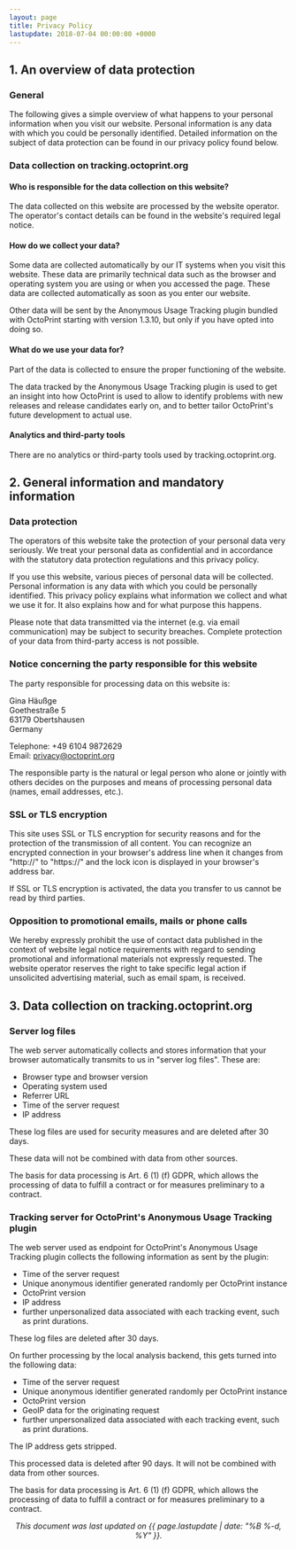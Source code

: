 ```yaml
---
layout: page
title: Privacy Policy
lastupdate: 2018-07-04 00:00:00 +0000
---
```


## 1. An overview of data protection

### General

The following gives a simple overview of what happens to your personal information when you visit our website. 
Personal information is any data with which you could be personally identified. Detailed information on the subject of 
data protection can be found in our privacy policy found below.

### Data collection on tracking.octoprint.org

#### Who is responsible for the data collection on this website?

The data collected on this website are processed by the website operator. The operator's contact details can be found 
in the website's required legal notice.

#### How do we collect your data?

Some data are collected automatically by our IT systems when you visit this website. These data are primarily technical 
data such as the browser and operating system you are using or when you accessed the page. These data are collected 
automatically as soon as you enter our website.

Other data will be sent by the Anonymous Usage Tracking plugin bundled with OctoPrint starting with version 1.3.10,
but only if you have opted into doing so.

#### What do we use your data for?

Part of the data is collected to ensure the proper functioning of the website. 

The data tracked by the Anonymous Usage Tracking plugin is used to get an insight into how OctoPrint is used to allow
to identify problems with new releases and release candidates early on, and to better tailor OctoPrint's future 
development to actual use.

#### Analytics and third-party tools

There are no analytics or third-party tools used by tracking.octoprint.org.

## 2. General information and mandatory information

### Data protection

The operators of this website take the protection of your personal data very seriously. We treat your personal data as 
confidential and in accordance with the statutory data protection regulations and this privacy policy.

If you use this website, various pieces of personal data will be collected. Personal information is any data with which 
you could be personally identified. This privacy policy explains what information we collect and what we use it for. 
It also explains how and for what purpose this happens.

Please note that data transmitted via the internet 
(e.g. via email communication) may be subject to security breaches. Complete protection of your data from third-party 
access is not possible.

### Notice concerning the party responsible for this website

The party responsible for processing data on this website is:

Gina Häußge<br />
Goethestraße 5<br />
63179 Obertshausen<br />
Germany

Telephone: +49 6104 9872629<br />
Email: privacy@octoprint.org

The responsible party is the natural or legal person who alone or jointly with others decides on the purposes and 
means of processing personal data (names, email addresses, etc.).

### SSL or TLS encryption

This site uses SSL or TLS encryption for security reasons and for the protection of the transmission of all content. 
You can recognize an encrypted connection in your browser's address line when it changes from "http://" to "https://" 
and the lock icon is displayed in your browser's address bar.

If SSL or TLS encryption is activated, the data 
you transfer to us cannot be read by third parties.

### Opposition to promotional emails, mails or phone calls

We hereby expressly prohibit the use of contact data published in the context of website legal notice requirements with 
regard to sending promotional and informational materials not expressly requested. The website operator reserves the 
right to take specific legal action if unsolicited advertising material, such as email spam, is received.

## 3. Data collection on tracking.octoprint.org

### Server log files

The web server automatically collects and stores information that your browser automatically transmits to us in 
"server log files". These are:

  * Browser type and browser version
  * Operating system used
  * Referrer URL
  * Time of the server request
  * IP address
  
These log files are used for security measures and are deleted after 30 days.

These data will not be combined with data from other sources.

The basis for data processing is Art. 6 (1) (f) GDPR, which allows the processing of data to fulfill a contract or for 
measures preliminary to a contract.

### Tracking server for OctoPrint's Anonymous Usage Tracking plugin

The web server used as endpoint for OctoPrint's Anonymous Usage Tracking plugin collects the following information 
as sent by the plugin:

  * Time of the server request
  * Unique anonymous identifier generated randomly per OctoPrint instance
  * OctoPrint version
  * IP address
  * further unpersonalized data associated with each tracking event, such as print durations.
  
These log files are deleted after 30 days.

On further processing by the local analysis backend, this gets turned into the following data:

  * Time of the server request
  * Unique anonymous identifier generated randomly per OctoPrint instance
  * OctoPrint version
  * GeoIP data for the originating request
  * further unpersonalized data associated with each tracking event, such as print durations.

The IP address gets stripped.

This processed data is deleted after 90 days. It will not be combined with data from other sources.

The basis for data processing is Art. 6 (1) (f) GDPR, which allows the processing of data to fulfill a contract or for 
measures preliminary to a contract.

<center><em>This document was last updated on {{ page.lastupdate | date: "%B %-d, %Y" }}.</em></center>
